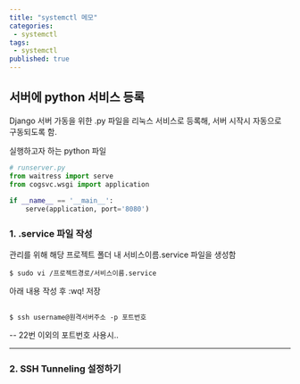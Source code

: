 ```yaml
---
title: "systemctl 메모"
categories:
 - systemctl
tags:
 - systemctl
published: true
---
```


## 서버에 python 서비스 등록
Django 서버 가동을 위한 .py 파일을 리눅스 서비스로 등록해, 서버 시작시 자동으로 구동되도록 함.

실행하고자 하는 python 파일
```python
# runserver.py
from waitress import serve  
from cogsvc.wsgi import application  
  
if __name__ == '__main__':  
    serve(application, port='8080')
```
### 1. .service 파일 작성
관리를 위해 해당 프로젝트 폴더 내 서비스이름.service 파일을 생성함
```
$ sudo vi /프로젝트경로/서비스이름.service
``` 

아래 내용 작성 후 :wq! 저장
```

```


```
$ ssh username@원격서버주소 -p 포트번호
```
-- 22번 이외의 포트번호 사용시..

---
### 2. SSH Tunneling 설정하기
<!--stackedit_data:
eyJoaXN0b3J5IjpbLTQ1NzM0NjM1N119
-->